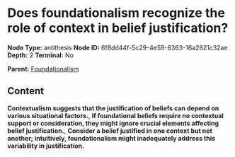 # Does foundationalism recognize the role of context in belief justification?

**Node Type:** antithesis
**Node ID:** 6f8dd44f-5c29-4e59-8363-16a2821c32ae
**Depth:** 2
**Terminal:** No

**Parent:** [Foundationalism](foundationalism.md)

## Content

**Contextualism suggests that the justification of beliefs can depend on various situational factors.**, **If foundational beliefs require no contextual support or consideration, they might ignore crucial elements affecting belief justification.**, **Consider a belief justified in one context but not another; intuitively, foundationalism might inadequately address this variability in justification.**
